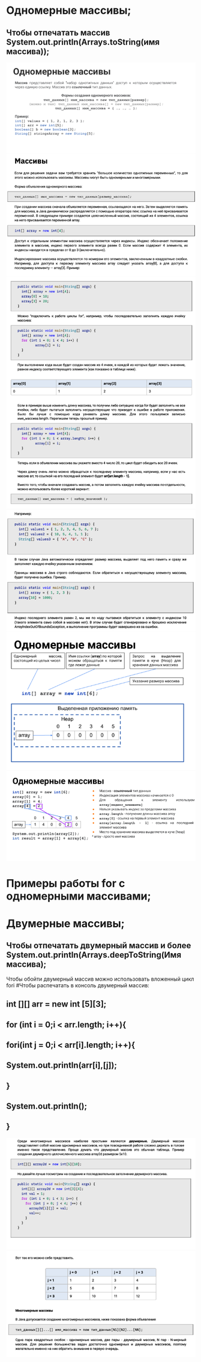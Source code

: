 # Одномерные массивы;
## Чтобы отпечатать массив **System.out.println(Arrays.toString(имя массива));**
![](https://github.com/Extertom/Notebook_my/blob/ec7fcf91b385c1ee6fe17c411765a3557f5afdeb/images/OneArrays01.png)
![](https://github.com/Extertom/Notebook_my/blob/513b91c33044ebee3615dd5eccaf655cdbc2b390/images/OneArrays%2004.png)
![](https://github.com/Extertom/Notebook_my/blob/513b91c33044ebee3615dd5eccaf655cdbc2b390/images/OneArrays%2005.png)
![](https://github.com/Extertom/Notebook_my/blob/513b91c33044ebee3615dd5eccaf655cdbc2b390/images/OneArrays%2006.png)
![](https://github.com/Extertom/Notebook_my/blob/513b91c33044ebee3615dd5eccaf655cdbc2b390/images/OneArrays02.png)
![](https://github.com/Extertom/Notebook_my/blob/513b91c33044ebee3615dd5eccaf655cdbc2b390/images/OneArrays%2003.png)
# Примеры работы for с одномерными массивами;

# Двумерные массивы;
## Чтобы отпечатать двумерный массив и более System.out.println(Arrays.deepToString(Имя массива);
Чтобы обойти двумерный массив можно использовать вложенный цикл fori
#Чтобы распечатать в консоль двумерный массив:
## int [][] arr = new int [5][3];
## for (int i = 0;i < arr.length; i++){
## fori(int j = 0;i < arr[i].length; i++){
## System.out.println(arr[i],[j]);
## }
## System.out.println();
## }

![](https://github.com/Extertom/Notebook_my/blob/513b91c33044ebee3615dd5eccaf655cdbc2b390/images/TwoArrays%2001.png)
![](https://github.com/Extertom/Notebook_my/blob/513b91c33044ebee3615dd5eccaf655cdbc2b390/images/TwoArrays%2002.png)







